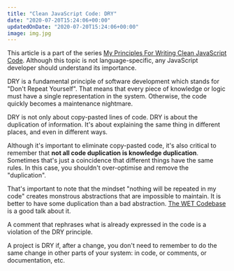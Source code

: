 ```yaml
---
title: "Clean JavaScript Code: DRY"
date: "2020-07-20T15:24:06+00:00"
updatedOnDate: "2020-07-20T15:24:06+00:00"
image: img.jpg
---
```


This article is a part of the series [My Principles For Writing Clean JavaScript Code](https://anastasiya.dev/clean-js-code/). Although this topic is not language-specific, any JavaScript developer should understand its importance.

DRY is a fundamental principle of software development which stands for "Don't Repeat Yourself". That means that every piece of knowledge or logic must have a single representation in the system. Otherwise, the code quickly becomes a maintenance nightmare.

DRY is not only about copy-pasted lines of code. DRY is about the duplication of information. It's about explaining the same thing in different places, and even in different ways.

Although it's important to eliminate copy-pasted code, it's also critical to remember that **not all code duplication is knowledge duplication**. Sometimes that's just a coincidence that different things have the same rules. In this case, you shouldn't over-optimise and remove the "duplication".

That's important to note that the mindset "nothing will be repeated in my code" creates monstrous abstractions that are impossible to maintain. It is better to have some duplication than a bad abstraction. [The WET Codebase](https://www.deconstructconf.com/2019/dan-abramov-the-wet-codebase?ck_subscriber_id=868357049) is a good talk about it.

A comment that rephrases what is already expressed in the code is a violation of the DRY principle.

A project is DRY if, after a change, you don't need to remember to do the same change in other parts of your system: in code, or comments, or documentation, etc.
